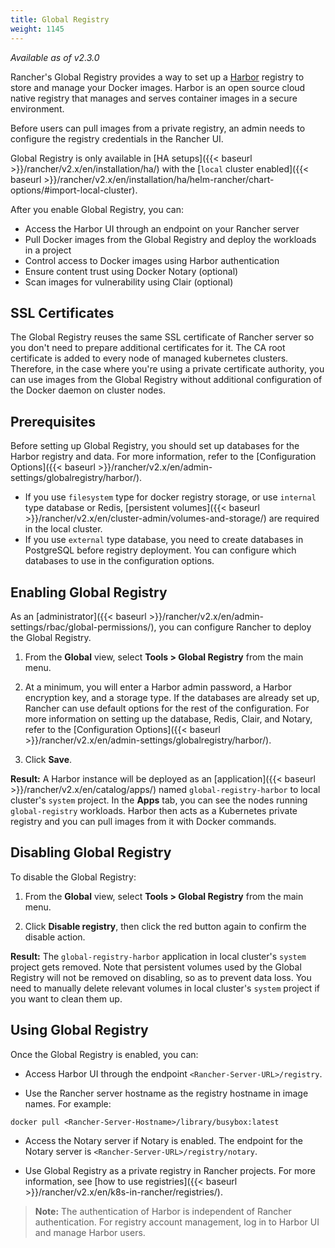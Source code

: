 ```yaml
---
title: Global Registry
weight: 1145
---
```


_Available as of v2.3.0_

Rancher's Global Registry provides a way to set up a [Harbor](https://github.com/goharbor/harbor) registry to store and manage your Docker images. Harbor is an open source cloud native registry that manages and serves container images in a secure environment.

Before users can pull images from a private registry, an admin needs to configure the registry credentials in the Rancher UI.

Global Registry is only available in [HA setups]({{< baseurl >}}/rancher/v2.x/en/installation/ha/) with the [`local` cluster enabled]({{< baseurl >}}/rancher/v2.x/en/installation/ha/helm-rancher/chart-options/#import-local-cluster).

After you enable Global Registry, you can:

- Access the Harbor UI through an endpoint on your Rancher server
- Pull Docker images from the Global Registry and deploy the workloads in a project
- Control access to Docker images using Harbor authentication
- Ensure content trust using Docker Notary (optional)
- Scan images for vulnerability using Clair (optional)

## SSL Certificates

The Global Registry reuses the same SSL certificate of Rancher server so you don't need to prepare additional certificates for it. The CA root certificate is added to every node of managed kubernetes clusters. Therefore, in the case where you're using a private certificate authority, you can use images from the Global Registry without additional configuration of the Docker daemon on cluster nodes.

## Prerequisites

Before setting up Global Registry, you should set up databases for the Harbor registry and data. For more information, refer to the [Configuration Options]({{< baseurl >}}/rancher/v2.x/en/admin-settings/globalregistry/harbor/).

- If you use `filesystem` type for docker registry storage, or use `internal` type database or Redis, [persistent volumes]({{< baseurl >}}/rancher/v2.x/en/cluster-admin/volumes-and-storage/) are required in the local cluster.
- If you use `external` type database, you need to create databases in PostgreSQL before registry deployment. You can configure which databases to use in the configuration options.

## Enabling Global Registry

As an [administrator]({{< baseurl >}}/rancher/v2.x/en/admin-settings/rbac/global-permissions/), you can configure Rancher to deploy the Global Registry.

1. From the **Global** view, select **Tools > Global Registry** from the main menu.

1. At a minimum, you will enter a Harbor admin password, a Harbor
encryption key, and a storage type. If the databases are already set up, Rancher can use default options for the rest of the configuration. For more information on setting up the database, Redis, Clair, and Notary, refer to the [Configuration Options]({{< baseurl >}}/rancher/v2.x/en/admin-settings/globalregistry/harbor/).

1. Click **Save**.

**Result:** A Harbor instance will be deployed as an [application]({{< baseurl >}}/rancher/v2.x/en/catalog/apps/) named `global-registry-harbor` to local cluster's `system` project. In the **Apps** tab, you can see the nodes running `global-registry` workloads. Harbor then acts as a Kubernetes private registry and you can pull images from it with Docker commands.

## Disabling Global Registry

To disable the Global Registry:

1. From the **Global** view, select **Tools > Global Registry** from the main menu.

1. Click **Disable registry**, then click the red button again to confirm the disable action.

**Result:** The `global-registry-harbor` application in local cluster's `system` project gets removed. Note that persistent volumes used by the Global Registry will not be removed on disabling, so as to prevent data loss. You need to manually delete relevant volumes in local cluster's `system` project if you want to clean them up.

## Using Global Registry

Once the Global Registry is enabled, you can:

- Access Harbor UI through the endpoint `<Rancher-Server-URL>/registry`.

- Use the Rancher server hostname as the registry hostname in image names. For example:
 ```
 docker pull <Rancher-Server-Hostname>/library/busybox:latest
 ```

- Access the Notary server if Notary is enabled. The endpoint for the Notary server is `<Rancher-Server-URL>/registry/notary`.

- Use Global Registry as a private registry in Rancher projects. For more information, see [how to use registries]({{< baseurl >}}/rancher/v2.x/en/k8s-in-rancher/registries/). 

> **Note:** The authentication of Harbor is independent of Rancher authentication. For registry account management, log in to Harbor UI and manage Harbor users.
